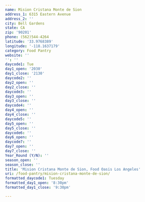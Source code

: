 ```yaml
---
name: Mision Cristana Monte de Sion
address_1: 6315 Eastern Avenue
address_2: ''
city: Bell Gardens
state: CA
zip: '90201'
phone: (562)544-4264
latitude: '33.9768389'
longitude: '-118.1637179'
category: Food Pantry
website: ''
'': ''
daycode1: Tue
day1_open: '2030'
day1_close: '2130'
daycode2: ''
day2_open: ''
day2_close: ''
daycode3: ''
day3_open: ''
day3_close: ''
daycode4: ''
day4_open: ''
day4_close: ''
daycode5: ''
day5_open: ''
day5_close: ''
daycode6: ''
day6_open: ''
daycode7: ''
day7_open: ''
day7_close: ''
Year_Round (Y/N): ''
season_open: ''
season_close: ''
title: 'Mision Cristana Monte de Sion, Food Oasis Los Angeles'
uri: /food-pantry/mision-cristana-monte-de-sion/
formatted_daycode1: Tuesday
formatted_day1_open: '8:30pm'
formatted_day1_close: '9:30pm'

---
```

